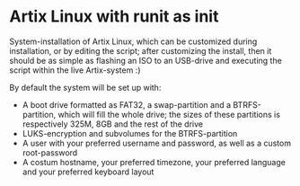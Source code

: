 # Artix Linux with runit as init

System-installation of Artix Linux, which can be customized during installation, or by editing the script; 
after customizing the install, then it should be as simple as flashing an ISO to an USB-drive and executing the script within the live Artix-system :)

By default the system will be set up with:
- A boot drive formatted as FAT32, a swap-partition and a BTRFS-partition, which will fill the whole drive;
the sizes of these partitions is respectively 325M, 8GB and the rest of the drive
- LUKS-encryption and subvolumes for the BTRFS-partition
- A user with your preferred username and password, as well as a custom root-password
- A costum hostname, your preferred timezone, your preferred language and your preferred keyboard layout 